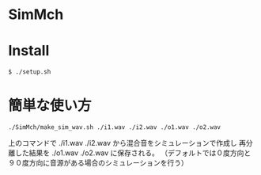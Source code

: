 # SimMch

# Install
```
$ ./setup.sh
```

# 簡単な使い方
```
./SimMch/make_sim_wav.sh ./i1.wav ./i2.wav ./o1.wav ./o2.wav
```
上のコマンドで
./i1.wav ./i2.wav
から混合音をシミュレーションで作成し
再分離した結果を
./o1.wav ./o2.wav
に保存される。
（デフォルトでは０度方向と９０度方向に音源がある場合のシミュレーションを行う）
